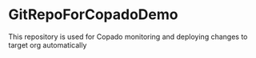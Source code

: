 # GitRepoForCopadoDemo
This repository is used for Copado monitoring and deploying changes to target org automatically
